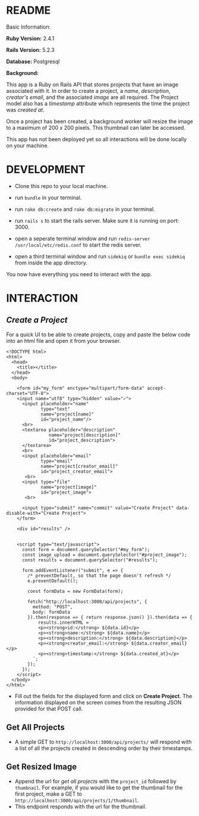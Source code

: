 # README

Basic Information:

**Ruby Version:** 2.4.1

**Rails Version:** 5.2.3

**Database:** Postgresql

**Background:** 

This app is a Ruby on Rails API that stores projects that have an image associated with it. In order to create a project, a _name_, _description_, _creator's email_, and the associated _image_ are all required. The Project model also has a _timestamp_ attribute which represents the time the project was _created at_.

Once a project has been created, a background worker will resize the image to a maximum of 200 x 200 pixels. This thumbnail can later be accessed.

This app has not been deployed yet so all interactions will be done locally on your machine.

# DEVELOPMENT

* Clone this repo to your local machine.

* run `bundle` in your terminal.

* run `rake db:create` and `rake db:migrate` in your terminal.

* run `rails s` to start the rails server. Make sure it is running on port: 3000.

* open a seperate terminal window and run `redis-server /usr/local/etc/redis.conf` to start the redis server.

* open a third terminal window and run `sidekiq` or `bundle exec sidekiq` from inside the app directory.

You now have everything you need to interact with the app.

# INTERACTION

## _Create a Project_

For a quick UI to be able to create projects, copy and paste the below code into an html file and open it from your browser.

```
<!DOCTYPE html>
<html>
  <head>
    <title></title>
  </head>
  <body>

    <form id="my_form" enctype="multipart/form-data" accept-charset="UTF-8">
    <input name="utf8" type="hidden" value="✓">
      <input placeholder="name"
             type="text"
             name="project[name]"
             id="project_name"/>
      <br>
      <textarea placeholder="description"
                name="project[description]"
                id="project_description">
      </textarea>
      <br>
      <input placeholder="email"
             type="email"
             name="project[creator_email]"
             id="project_creator_email">
       <br>
      <input type="file"
             name="project[image]"
             id="project_image">
       <br>

      <input type="submit" name="commit" value="Create Project" data-disable-with="Create Project">
    </form>

    <div id="results" />


    <script type="text/javascript">
      const form = document.querySelector("#my_form");
      const image_upload = document.querySelector("#project_image");
      const results = document.querySelector("#results");

      form.addEventListener("submit", e => {
        /* preventDefault, so that the page doesn't refresh */
        e.preventDefault();

        const formData = new FormData(form);
        
        fetch("http://localhost:3000/api/projects", {
          method: "POST",
          body: formData
        }).then(response => { return response.json() }).then(data => {
            results.innerHTML = `
            <p><strong>id:</strong> ${data.id}</p>
            <p><strong>name:</strong> ${data.name}</p>
            <p><strong>description:</strong> ${data.description}</p>
            <p><strong>creator_email:</strong> ${data.creator_email}</p>
            <p><strong>timestamp:</strong> ${data.created_at}</p>
          `;
        });
      });
    </script>
  </body>
</html>
```

* Fill out the fields for the displayed form and click on **Create Project**. The information displayed on the screen comes from the resulting JSON provided for that POST call.

## Get All Projects

* A simple GET to `http://localhost:3000/api/projects/` will respond with a list of all the projects created in descending order by their timestamps.

## Get Resized Image

* Append the url for *get all projects* with the `project_id` followed by `thumbnail`. For example, if you would like to get the thumbnail for the first project, make a GET to `http://localhost:3000/api/projects/1/thumbnail`. 
* This endpoint responds with the url for the thumbnail.

